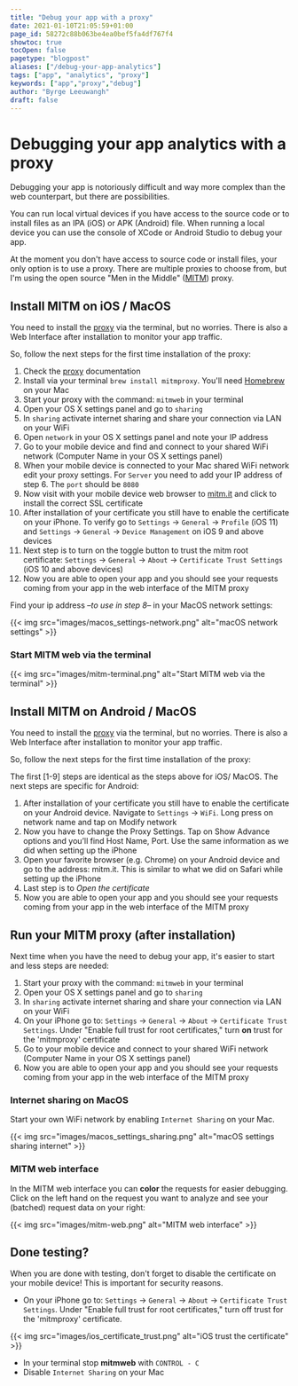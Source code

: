 ```yaml
---
title: "Debug your app with a proxy"
date: 2021-01-10T21:05:59+01:00
page_id: 58272c88b063be4ea0bef5fa4df767f4
showtoc: true
tocOpen: false
pagetype: "blogpost" 
aliases: ["/debug-your-app-analytics"]
tags: ["app", "analytics", "proxy"]
keywords: ["app","proxy","debug"]
author: "Byrge Leeuwangh"
draft: false
---
```


# Debugging your app analytics with a proxy

Debugging your app is notoriously difficult and way more complex than the web counterpart, but there are possibilities. 

You can run local virtual devices if you have access to the source code or to install files as an IPA (iOS) or APK (Android) file. When running a local device you can use the console of XCode or Android Studio to debug your app.

At the moment you don't have access to source code or install files, your only option is to use a proxy. There are multiple proxies to choose from, but I'm using the open source "Men in the Middle" ([MITM](https://mitmproxy.org/)) proxy.

## Install MITM on iOS / MacOS
You need to install the [proxy](https://mitmproxy.org/) via the terminal, but no worries. There is also a Web Interface after installation to monitor your app traffic.

So, follow the next steps for the first time installation of the proxy:

1. Check the [proxy](https://mitmproxy.org/) documentation
2. Install via your terminal `brew install mitmproxy`. You'll need [Homebrew](https://brew.sh/) on your Mac
3. Start your proxy with the command: `mitmweb` in your terminal
4. Open your OS X settings panel and go to `sharing`
5. In `sharing` activate internet sharing and share your connection via LAN on your WiFi
6. Open `network` in your OS X settings panel and note your IP address
7. Go to your mobile device and find and connect to your shared WiFi network (Computer Name in your OS X settings panel)
8. When your mobile device is connected to your Mac shared WiFi network edit your proxy settings. For `Server` you need to add your IP address of step 6. The `port` should be `8080`
9. Now visit with your mobile device web browser to [mitm.it](https://mitm.it) and click to install the correct SSL certificate
10. After installation of your certificate you still have to enable the certificate on your iPhone. To verify go to `Settings` → `General` → `Profile` (iOS 11) and `Settings` → `General` → `Device Management` on iOS 9 and above devices
11. Next step is to turn on the toggle button to trust the mitm root certificate: `Settings` → `General` → `About` → `Certificate Trust Settings` (iOS 10 and above devices) 
12. Now you are able to open your app and you should see your requests coming from your app in the web interface of the MITM proxy

  
Find your ip address –_to use in step 8_– in your MacOS network settings:  

{{< img src="images/macos_settings-network.png" alt="macOS network settings" >}}


### Start MITM web via the terminal  

{{< img src="images/mitm-terminal.png" alt="Start MITM web via the terminal" >}}

## Install MITM on Android / MacOS
You need to install the [proxy](https://mitmproxy.org/) via the terminal, but no worries. There is also a Web Interface after installation to monitor your app traffic.

So, follow the next steps for the first time installation of the proxy:

The first [1-9] steps are identical as the steps above for iOS/ MacOS. The next steps are specific for Android:

1. After installation of your certificate you still have to enable the certificate on your Android device. Navigate to `Settings` → `WiFi`. Long press on network name and tap on Modify network
1. Now you have to change the Proxy Settings. Tap on Show Advance options and you’ll find Host Name, Port. Use the same information as we did when setting up the iPhone
1. Open your favorite browser (e.g. Chrome) on your Android device and go to the address:  mitm.it. This is similar to what we did on Safari while setting up the iPhone
1. Last step is to _Open the certificate_
1. Now you are able to open your app and you should see your requests coming from your app in the web interface of the MITM proxy

## Run your MITM proxy (after installation)
Next time when you have the need to debug your app, it's easier to start and less steps are needed:

1. Start your proxy with the command: `mitmweb` in your terminal
1. Open your OS X settings panel and go to `sharing`
1. In `sharing` activate internet sharing and share your connection via LAN on your WiFi
1. On your iPhone go to: `Settings` →  `General` →  `About` → `Certificate Trust Settings`. Under "Enable full trust for root certificates," turn __on__ trust for the 'mitmproxy' certificate
1. Go to your mobile device and connect to your shared WiFi network (Computer Name in your OS X settings panel)
1. Now you are able to open your app and you should see your requests coming from your app in the web interface of the MITM proxy

### Internet sharing on MacOS
Start your own WiFi network by enabling `Internet Sharing` on your Mac.  

{{< img src="images/macos_settings_sharing.png" alt="macOS settings sharing internet" >}}

### MITM web interface
In the MITM web interface you can **color** the requests for easier debugging. Click on the left hand on the request you want to analyze and see your (batched) request data on your right:

{{< img src="images/mitm-web.png" alt="MITM web interface" >}}

## Done testing?
When you are done with testing, don't forget to disable the certificate on your mobile device! This is important for security reasons.

* On your iPhone go to: `Settings` →  `General` →  `About` → `Certificate Trust Settings`. Under "Enable full trust for root certificates," turn off trust for the 'mitmproxy' certificate.  

{{< img src="images/ios_certificate_trust.png" alt="iOS trust the certificate" >}}

* In your terminal stop **mitmweb** with `CONTROL - C`
* Disable `Internet Sharing` on your Mac